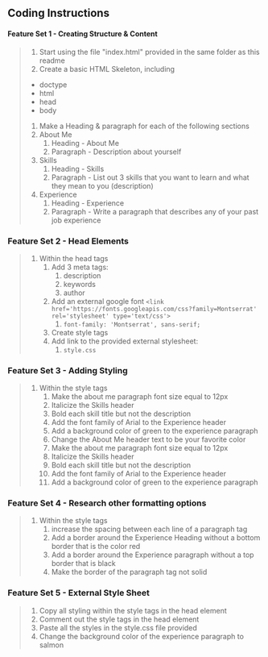 ## Coding Instructions

#### Feature Set 1 - Creating Structure & Content

> 1. Start using the file "index.html" provided in the same folder as this readme
> 1. Create a basic HTML Skeleton, including
>	- doctype
>	- html
>	- head
>	- body
> 1. Make a Heading & paragraph for each of the following sections
>	1. About Me
> 		1. Heading - About Me
>		1. Paragraph - Description about yourself
>	1. Skills
> 		1. Heading - Skills
>		1. Paragraph - List out 3 skills that you want to learn and what they mean to you (description)
>	1. Experience
>		1. Heading - Experience
>		1. Paragraph - Write a paragraph that describes any of your past job experience

### Feature Set 2 - Head Elements
> 1. Within the head tags
>     1. Add 3 meta tags:
>           1. description  
>           1. keywords  
>           1. author 
>     1. Add an external google font `<link href='https://fonts.googleapis.com/css?family=Montserrat' rel='stylesheet' type='text/css'>`
>           1. `font-family: 'Montserrat', sans-serif;` 
>     1. Create style tags
>     1. Add link to the provided  external stylesheet:
>           1. `style.css`

### Feature Set 3 - Adding Styling
> 1. Within the style tags
>     1. Make the about me paragraph font size equal to 12px 
>     1. Italicize the Skills header
>     1. Bold each skill title but not the description
>     1. Add the font family of Arial to the Experience header
>     1. Add a background color of green to the experience paragraph
>     1. Change the About Me header text to be your favorite color
>     1. Make the about me paragraph font size equal to 12px
>     1. Italicize the Skills header 
>     1. Bold each skill title but not the description
>     1. Add the font family of Arial to the Experience header
>     1. Add a background color of green to the experience paragraph

### Feature Set 4 - Research other formatting options

> 1. Within the style tags
>       1. increase the spacing between each line of a paragraph tag
>       1. Add a border around the Experience Heading without a bottom border that is the color red
>       1. Add a border around the Experience paragraph without a top border that is black
>       1. Make the border of the paragraph tag not solid

### Feature Set 5 - External Style Sheet
> 1. Copy all styling within the style tags in the head element
> 1. Comment out the style tags in the head element
> 1. Paste all the styles in the style.css file provided
> 1. Change the background color of the experience paragraph to salmon